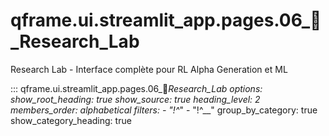 # qframe.ui.streamlit_app.pages.06_🧠_Research_Lab


Research Lab - Interface complète pour RL Alpha Generation et ML


::: qframe.ui.streamlit_app.pages.06_🧠_Research_Lab
    options:
      show_root_heading: true
      show_source: true
      heading_level: 2
      members_order: alphabetical
      filters:
        - "!^_"
        - "!^__"
      group_by_category: true
      show_category_heading: true

